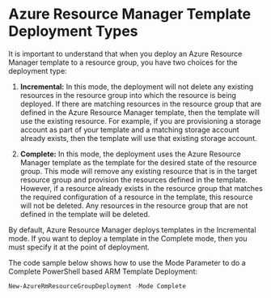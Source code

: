 # Azure Resource Manager Template Deployment Types

It is important to understand that when you deploy an Azure Resource Manager template to a resource group, you have two choices for the deployment type:

1. **Incremental:** In this mode, the deployment will not delete any existing resources in the resource group into which the resource is being deployed. If there are matching resources in the resource group that are defined in the Azure Resource Manager template, then the template will use the existing resource. For example, if you are provisioning a storage account as part of your template and a matching storage account already exists, then the template will use that existing storage account.

2. **Complete:** In this mode, the deployment uses the Azure Resource Manager template as the template for the desired state of the resource group. This mode will remove any existing resource that is in the target resource group and provision the resources defined in the template. However, if a resource already exists in the resource group that matches the required configuration of a resource in the template, this resource will not be deleted. Any resources in the resource group that are not defined in the template will be deleted.

By default, Azure Resource Manager deploys templates in the Incremental mode. If you want to deploy a template in the Complete mode, then you must specify it at the point of deployment.

The code sample below shows how to use the Mode Parameter to do a Complete  PowerShell based ARM Template Deployment:

```PowerShell
New-AzureRmResourceGroupDeployment -Mode Complete
```
